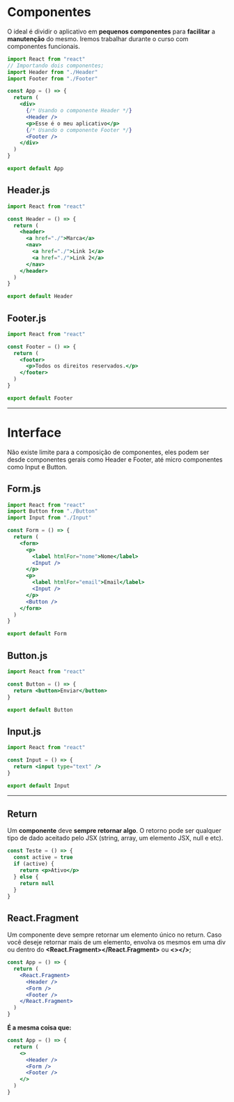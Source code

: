 # Componentes

O ideal é dividir o aplicativo em **pequenos componentes** para **facilitar** a **manutenção** do mesmo. Iremos trabalhar durante o curso com componentes funcionais.

```jsx
import React from "react"
// Importando dois componentes;
import Header from "./Header"
import Footer from "./Footer"

const App = () => {
  return (
    <div>
      {/* Usando o componente Header */}
      <Header />
      <p>Esse é o meu aplicativo</p>
      {/* Usando o componente Footer */}
      <Footer />
    </div>
  )
}

export default App
```

## Header.js

```jsx
import React from "react"

const Header = () => {
  return (
    <header>
      <a href="./">Marca</a>
      <nav>
        <a href="./">Link 1</a>
        <a href="./">Link 2</a>
      </nav>
    </header>
  )
}

export default Header
```

## Footer.js

```jsx
import React from "react"

const Footer = () => {
  return (
    <footer>
      <p>Todos os direitos reservados.</p>
    </footer>
  )
}

export default Footer
```

---

# Interface

Não existe limite para a composição de componentes, eles podem ser desde componentes gerais como Header e Footer, até micro componentes como Input e Button.

## Form.js

```jsx
import React from "react"
import Button from "./Button"
import Input from "./Input"

const Form = () => {
  return (
    <form>
      <p>
        <label htmlFor="nome">Nome</label>
        <Input />
      </p>
      <p>
        <label htmlFor="email">Email</label>
        <Input />
      </p>
      <Button />
    </form>
  )
}

export default Form
```

## Button.js

```jsx
import React from "react"

const Button = () => {
  return <button>Enviar</button>
}

export default Button
```

## Input.js

```jsx
import React from "react"

const Input = () => {
  return <input type="text" />
}

export default Input
```

---

## Return

Um **componente** deve **sempre retornar algo**. O retorno pode ser qualquer tipo de dado aceitado pelo JSX (string, array, um elemento JSX, null e etc).

```jsx
const Teste = () => {
  const active = true
  if (active) {
    return <p>Ativo</p>
  } else {
    return null
  }
}
```

## React.Fragment

Um componente deve sempre retornar um elemento único no return. Caso você deseje retornar mais de um elemento, envolva os mesmos em uma div ou dentro do **<React.Fragment></React.Fragment>** ou **<></>**;

```jsx
const App = () => {
  return (
    <React.Fragment>
      <Header />
      <Form />
      <Footer />
    </React.Fragment>
  )
}
```

**É a mesma coisa que:**

```jsx
const App = () => {
  return (
    <>
      <Header />
      <Form />
      <Footer />
    </>
  )
}
```
